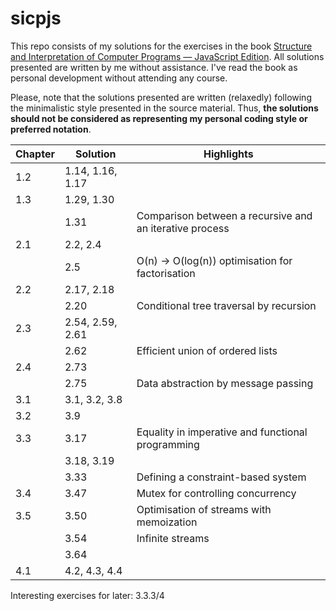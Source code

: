 # sicpjs
This repo consists of my solutions for the exercises in the book [Structure and Interpretation of Computer Programs — JavaScript Edition](https://sourceacademy.org/sicpjs/index). All solutions presented are written by me without assistance. I've read the book as personal development without attending any course.

Please, note that the solutions presented are written (relaxedly) following the minimalistic style presented in the source material. 
Thus, **the solutions should not be considered as representing my personal coding style or preferred notation**. 

|Chapter|Solution         |Highlights
|---    |---              |---
|1.2    |1.14, 1.16, 1.17 |
|1.3    |1.29, 1.30
|       |1.31             |Comparison between a recursive and an iterative process
|2.1    |2.2, 2.4
|       |2.5              |O(n) -> O(log(n)) optimisation for factorisation
|2.2    |2.17, 2.18
|       |2.20             |Conditional tree traversal by recursion
|2.3    |2.54, 2.59, 2.61
|       |2.62             |Efficient union of ordered lists
|2.4    |2.73
|       |2.75             |Data abstraction by message passing 
|3.1    |3.1, 3.2, 3.8
|3.2    |3.9
|3.3    |3.17             |Equality in imperative and functional programming
|       |3.18, 3.19
|       |3.33             |Defining a constraint-based system
|3.4    |3.47             |Mutex for controlling concurrency
|3.5    |3.50             |Optimisation of streams with memoization
|       |3.54             |Infinite streams
|       |3.64
|4.1    |4.2, 4.3, 4.4

Interesting exercises for later: 3.3.3/4
